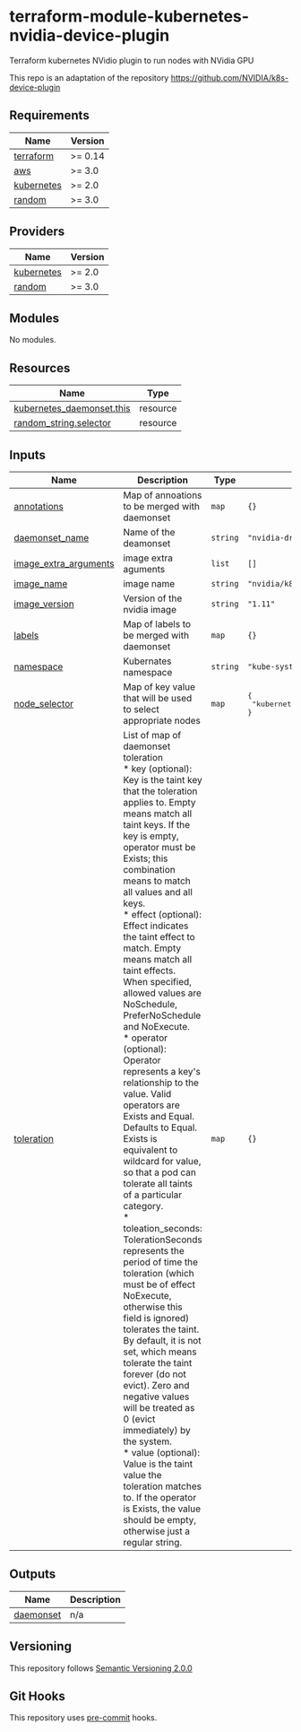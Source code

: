 # terraform-module-kubernetes-nvidia-device-plugin

Terraform kubernetes NVidio plugin to run nodes with NVidia GPU

This repo is an adaptation of the repository https://github.com/NVIDIA/k8s-device-plugin

<!-- BEGINNING OF PRE-COMMIT-TERRAFORM DOCS HOOK -->
## Requirements

| Name | Version |
|------|---------|
| <a name="requirement_terraform"></a> [terraform](#requirement\_terraform) | >= 0.14 |
| <a name="requirement_aws"></a> [aws](#requirement\_aws) | >= 3.0 |
| <a name="requirement_kubernetes"></a> [kubernetes](#requirement\_kubernetes) | >= 2.0 |
| <a name="requirement_random"></a> [random](#requirement\_random) | >= 3.0 |

## Providers

| Name | Version |
|------|---------|
| <a name="provider_kubernetes"></a> [kubernetes](#provider\_kubernetes) | >= 2.0 |
| <a name="provider_random"></a> [random](#provider\_random) | >= 3.0 |

## Modules

No modules.

## Resources

| Name | Type |
|------|------|
| [kubernetes_daemonset.this](https://registry.terraform.io/providers/hashicorp/kubernetes/latest/docs/resources/daemonset) | resource |
| [random_string.selector](https://registry.terraform.io/providers/hashicorp/random/latest/docs/resources/string) | resource |

## Inputs

| Name | Description | Type | Default | Required |
|------|-------------|------|---------|:--------:|
| <a name="input_annotations"></a> [annotations](#input\_annotations) | Map of annoations to be merged with daemonset | `map` | `{}` | no |
| <a name="input_daemonset_name"></a> [daemonset\_name](#input\_daemonset\_name) | Name of the deamonset | `string` | `"nvidia-driver"` | no |
| <a name="input_image_extra_arguments"></a> [image\_extra\_arguments](#input\_image\_extra\_arguments) | image extra aguments | `list` | `[]` | no |
| <a name="input_image_name"></a> [image\_name](#input\_image\_name) | image name | `string` | `"nvidia/k8s-device-plugin"` | no |
| <a name="input_image_version"></a> [image\_version](#input\_image\_version) | Version of the nvidia image | `string` | `"1.11"` | no |
| <a name="input_labels"></a> [labels](#input\_labels) | Map of labels to be merged with daemonset | `map` | `{}` | no |
| <a name="input_namespace"></a> [namespace](#input\_namespace) | Kubernates namespace | `string` | `"kube-system"` | no |
| <a name="input_node_selector"></a> [node\_selector](#input\_node\_selector) | Map of key value that will be used to select appropriate nodes | `map` | <pre>{<br>  "kubernetes.io/os": "linux"<br>}</pre> | no |
| <a name="input_toleration"></a> [toleration](#input\_toleration) | List of map of daemonset toleration<br>  * key (optional):  Key is the taint key that the toleration applies to. Empty means match all taint keys. If the key is empty, operator must be Exists; this combination means to match all values and all keys.<br>  * effect (optional): Effect indicates the taint effect to match. Empty means match all taint effects. When specified, allowed values are NoSchedule, PreferNoSchedule and NoExecute.<br>  * operator (optional): Operator represents a key's relationship to the value. Valid operators are Exists and Equal. Defaults to Equal. Exists is equivalent to wildcard for value, so that a pod can tolerate all taints of a particular category.<br>  * toleation\_seconds: TolerationSeconds represents the period of time the toleration (which must be of effect NoExecute, otherwise this field is ignored) tolerates the taint. By default, it is not set, which means tolerate the taint forever (do not evict). Zero and negative values will be treated as 0 (evict immediately) by the system.<br>  * value (optional): Value is the taint value the toleration matches to. If the operator is Exists, the value should be empty, otherwise just a regular string. | `map` | `{}` | no |

## Outputs

| Name | Description |
|------|-------------|
| <a name="output_daemonset"></a> [daemonset](#output\_daemonset) | n/a |
<!-- END OF PRE-COMMIT-TERRAFORM DOCS HOOK -->

## Versioning
This repository follows [Semantic Versioning 2.0.0](https://semver.org/)

## Git Hooks
This repository uses [pre-commit](https://pre-commit.com/) hooks.

